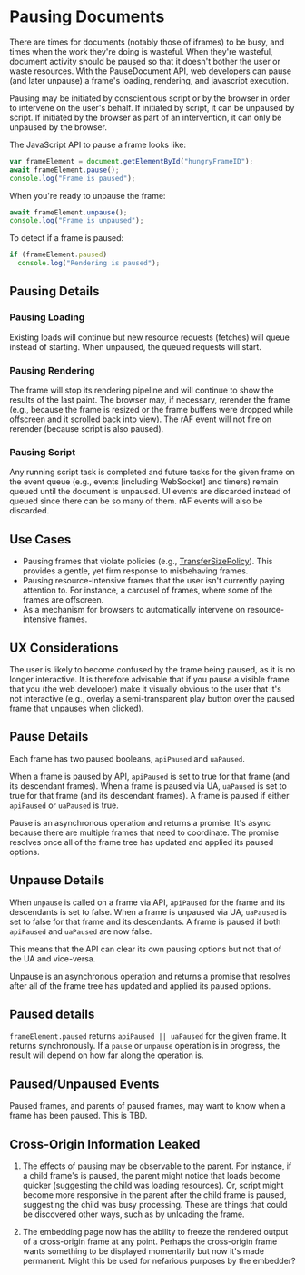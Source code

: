  # Pausing Documents

There are times for documents (notably those of iframes) to be busy, and times when the work they're doing is wasteful. When they're wasteful, document activity should be paused so that it doesn't bother the user or waste resources. With the PauseDocument API, web developers can pause (and later unpause) a frame's loading, rendering, and javascript execution.

Pausing may be initiated by conscientious script or by the browser in order to intervene on the user's behalf. If initiated by script, it can be unpaused by script. If initiated by the browser as part of an intervention, it can only be unpaused by the browser. 

The JavaScript API to pause a frame looks like:

```javascript
var frameElement = document.getElementById("hungryFrameID");
await frameElement.pause();
console.log("Frame is paused");
```

When you're ready to unpause the frame:
```javascript
await frameElement.unpause();
console.log("Frame is unpaused");
```

To detect if a frame is paused:

```javascript
if (frameElement.paused) 
  console.log("Rendering is paused");
```

## Pausing Details
### Pausing Loading
Existing loads will continue but new resource requests (fetches) will queue instead of starting. When unpaused, the queued requests will start.

### Pausing Rendering
The frame will stop its rendering pipeline and will continue to show the results of the last paint. The browser may, if necessary, rerender the frame (e.g., because the frame is resized or the frame buffers were dropped while offscreen and it scrolled back into view). The rAF event will not fire on rerender (because script is also paused).

### Pausing Script
Any running script task is completed and future tasks for the given frame on the event queue (e.g., events [including WebSocket] and timers) remain queued until the document is unpaused. UI events are discarded instead of queued since there can be so many of them. rAF events will also be discarded. 

## Use Cases
* Pausing frames that violate policies (e.g., [TransferSizePolicy](https://github.com/WICG/transfer-size)). This provides a gentle, yet firm response to misbehaving frames.
* Pausing resource-intensive frames that the user isn't currently paying attention to. For instance, a carousel of frames, where some of the frames are offscreen.
* As a mechanism for browsers to automatically intervene on resource-intensive frames.

## UX Considerations
The user is likely to become confused by the frame being paused, as it is no longer interactive. It is therefore advisable that if you pause a visible frame that you (the web developer) make it visually obvious to the user that it's not interactive (e.g., overlay a semi-transparent play button over the paused frame that unpauses when clicked).

## Pause Details
Each frame has two paused booleans, `apiPaused` and `uaPaused`. 

When a frame is paused by API, `apiPaused` is set to true for that frame (and its descendant frames). When a frame is paused via UA, `uaPaused` is set to true for that frame (and its descendant frames). A frame is paused if either `apiPaused` or `uaPaused` is true.

Pause is an asynchronous operation and returns a promise. It's async because there are multiple frames that need to coordinate. The promise resolves once all of the frame tree has updated and applied its paused options.

## Unpause Details
When `unpause` is called on a frame via API, `apiPaused` for the frame and its descendants is set to false. When a frame is unpaused via UA, `uaPaused` is set to false for that frame and its descendants. A frame is paused if both `apiPaused` and `uaPaused` are now false.

This means that the API can clear its own pausing options but not that of the UA and vice-versa. 

Unpause is an asynchronous operation and returns a promise that resolves after all of the frame tree has updated and applied its paused options.

## Paused details
`frameElement.paused` returns `apiPaused || uaPaused` for the given frame. It returns synchronously. If a `pause` or `unpause` operation is in progress, the result will depend on how far along the operation is.

## Paused/Unpaused Events
Paused frames, and parents of paused frames, may want to know when a frame has been paused. This is TBD.

## Cross-Origin Information Leaked
1. The effects of pausing may be observable to the parent. For instance, if a child frame's is paused, the parent might notice that loads become quicker (suggesting the child was loading resources). Or, script might become more responsive in the parent after the child frame is paused, suggesting the child was busy processing. These are things that could be discovered other ways, such as by unloading the frame.

2. The embedding page now has the ability to freeze the rendered output of a cross-origin frame at any point. Perhaps the cross-origin frame wants something to be displayed momentarily but now it's made permanent. Might this be used for nefarious purposes by the embedder?

